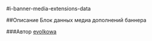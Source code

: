 #i-banner-media-extensions-data

##Описание
Блок данных медиа дополнений баннера

###Автор
[evolkowa](https://staff.yandex-team.ru/evolkowa)
